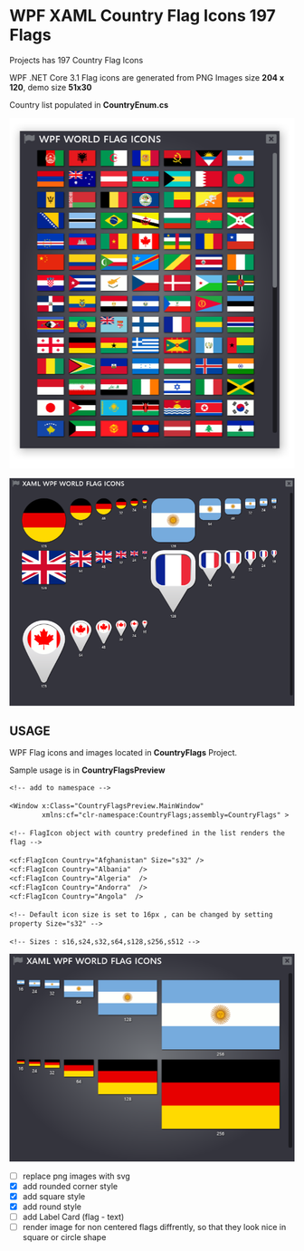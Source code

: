 # WPF XAML Country Flag Icons 197 Flags
Projects has 197 Country Flag Icons 

WPF .NET Core 3.1
Flag icons are generated from PNG Images size **204 x 120**,
demo size **51x30**

Country list populated in **CountryEnum.cs** 

![Image of WPF XAML Flag Icons](https://github.com/i470/WPF-Country-Flag-Icons/blob/master/wpf_country_icons.PNG)

![Image of WPF XAML Flag Icons with Pin , Square, Round, Circle Shapes](https://github.com/i470/WPF-Country-Flag-Icons/blob/master/wpf-xaml-world-country-flag-icons-square-rounded-rectangle-pin-fancy-pin.png)

## USAGE
WPF Flag icons and images located in **CountryFlags** Project.

Sample usage is in **CountryFlagsPreview** 
	
```xaml
<!-- add to namespace -->

<Window x:Class="CountryFlagsPreview.MainWindow"
        xmlns:cf="clr-namespace:CountryFlags;assembly=CountryFlags" >

<!-- FlagIcon object with country predefined in the list renders the flag -->

<cf:FlagIcon Country="Afghanistan" Size="s32" />
<cf:FlagIcon Country="Albania"  />
<cf:FlagIcon Country="Algeria"  />
<cf:FlagIcon Country="Andorra"  />
<cf:FlagIcon Country="Angola"  />

<!-- Default icon size is set to 16px , can be changed by setting property Size="s32" -->

<!-- Sizes : s16,s24,s32,s64,s128,s256,s512 -->

```
![Image of WPF XAML Flag Icons](https://github.com/i470/WPF-Country-Flag-Icons/blob/master/wpf-xaml-world-country-flags-sizes.png)

- [ ] replace png images with svg
- [x] add rounded corner style
- [x] add square style
- [x] add round style
- [ ] add Label Card (flag - text)
- [ ] render image for non centered flags diffrently, so that they look nice in square or circle shape
